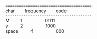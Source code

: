 
`======================================`  
char &nbsp;&nbsp;&nbsp;&nbsp;&nbsp;&nbsp; frequency &nbsp;&nbsp;&nbsp;&nbsp;&nbsp;&nbsp; code  
`--------------------------------------`  
M &nbsp;&nbsp;&nbsp;&nbsp;&nbsp;&nbsp;&nbsp; 1 &nbsp;&nbsp;&nbsp;&nbsp;&nbsp;&nbsp;&nbsp;&nbsp;&nbsp;&nbsp;&nbsp;&nbsp;&nbsp;&nbsp;&nbsp;&nbsp; 01111  
y &nbsp;&nbsp;&nbsp;&nbsp;&nbsp;&nbsp;&nbsp;&nbsp; 2 &nbsp;&nbsp;&nbsp;&nbsp;&nbsp;&nbsp;&nbsp;&nbsp;&nbsp;&nbsp;&nbsp;&nbsp;&nbsp;&nbsp;&nbsp;&nbsp; 1000  
space &nbsp;&nbsp;&nbsp;&nbsp;&nbsp;&nbsp;&nbsp;&nbsp; 4 &nbsp;&nbsp;&nbsp;&nbsp;&nbsp;&nbsp;&nbsp;&nbsp;&nbsp;&nbsp;&nbsp;&nbsp;&nbsp;&nbsp;&nbsp;&nbsp; 000

